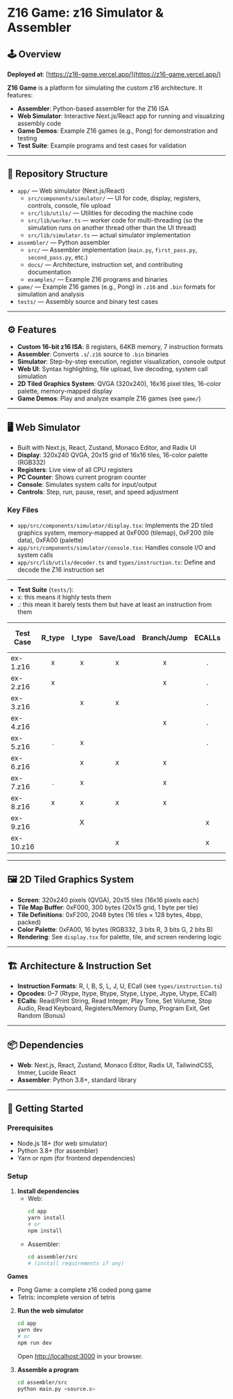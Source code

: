 # Z16 Game: z16 Simulator & Assembler

## 🕹️ Overview

**Deployed at**: [https://z16-game.vercel.app/](https://z16-game.vercel.app/)

**Z16 Game** is a platform for simulating the custom z16 architecture. It features:
- **Assembler**: Python-based assembler for the Z16 ISA
- **Web Simulator**: Interactive Next.js/React app for running and visualizing assembly code
- **Game Demos**: Example Z16 games (e.g., Pong) for demonstration and testing
- **Test Suite**: Example programs and test cases for validation

---

## 📁 Repository Structure

- `app/` — Web simulator (Next.js/React)
  - `src/components/simulator/` — UI for code, display, registers, controls, console, file upload
  - `src/lib/utils/` — Utilities for decoding the machine code
  - `src/lib/worker.ts` — worker code for multi-threading (so the simulation runs on another thread other than the UI thread)
  - `src/lib/simulator.ts` — actual simulator implementation
- `assembler/` — Python assembler
  - `src/` — Assembler implementation (`main.py`, `first_pass.py`, `second_pass.py`, etc.)
  - `docs/` — Architecture, instruction set, and contributing documentation
  - `examples/` — Example Z16 programs and binaries
- `game/` — Example Z16 games (e.g., Pong) in `.z16` and `.bin` formats for simulation and analysis
- `tests/` — Assembly source and binary test cases

---

## ⚙️ Features

- **Custom 16-bit z16 ISA**: 8 registers, 64KB memory, 7 instruction formats
- **Assembler**: Converts `.s`/`.z16` source to `.bin` binaries
- **Simulator**: Step-by-step execution, register visualization, console output
- **Web UI**: Syntax highlighting, file upload, live decoding, system call simulation
- **2D Tiled Graphics System**: QVGA (320x240), 16x16 pixel tiles, 16-color palette, memory-mapped display
- **Game Demos**: Play and analyze example Z16 games (see `game/`)

---

## 🖥️ Web Simulator

- Built with Next.js, React, Zustand, Monaco Editor, and Radix UI
- **Display**: 320x240 QVGA, 20x15 grid of 16x16 tiles, 16-color palette (RGB332)
- **Registers**: Live view of all CPU registers
- **PC Counter**: Shows current program counter
- **Console**: Simulates system calls for input/output
- **Controls**: Step, run, pause, reset, and speed adjustment

### Key Files

- `app/src/components/simulator/display.tsx`: Implements the 2D tiled graphics system, memory-mapped at 0xF000 (tilemap), 0xF200 (tile data), 0xFA00 (palette)
- `app/src/components/simulator/console.tsx`: Handles console I/O and system calls
- `app/src/lib/utils/decoder.ts` and `types/instruction.ts`: Define and decode the Z16 instruction set

---

- **Test Suite** (`tests/`):
- x: this means it highly tests them
- .: this mean it barely tests them but have at least an instruction from them

| Test Case   | R_type | I_type | Save/Load | Branch/Jump | ECALLs | Decoding | Stack | Psudo instructions | Memory Edge Cases |
|-------------|:------:|:------:|:---------:|:-----------:|:------:|:--------:|:-----:|:----------------:|:----------------:|
| ex-1.z16    |   x    |   x    |     x     |      x      |   .    |    x     |       |        .         |                  |
| ex-2.z16    |   x    |        |           |      x      |   .    |    x     |       |        .         |                  |
| ex-3.z16    |        |   x    |     x     |             |   .    |    x     |       |        .         |                  |
| ex-4.z16    |        |        |           |      x      |   .    |    x     |       |                  |                  |
| ex-5.z16    |   .    |   x    |           |             |   .    |    x     |       |                  |                  |
| ex-6.z16    |        |   x    |     x     |      x      |        |    x     |       |        .         |                  |
| ex-7.z16    |   .    |   x    |           |      x      |        |    x     |       |        x         |                  |
| ex-8.z16    |   x    |   x    |     x     |      x      |        |    x     |   x   |        x         |                  |
| ex-9.z16    |        |   X    |           |             |   x    |    x     |       |                  |                  |
| ex-10.z16   |        |        |     x     |             |   x    |    x     |       |                  |        x         |

---

## 🖼️ 2D Tiled Graphics System

- **Screen**: 320x240 pixels (QVGA), 20x15 tiles (16x16 pixels each)
- **Tile Map Buffer**: 0xF000, 300 bytes (20x15 grid, 1 byte per tile)
- **Tile Definitions**: 0xF200, 2048 bytes (16 tiles × 128 bytes, 4bpp, packed)
- **Color Palette**: 0xFA00, 16 bytes (RGB332, 3 bits R, 3 bits G, 2 bits B)
- **Rendering**: See `display.tsx` for palette, tile, and screen rendering logic

---

## 🏗️ Architecture & Instruction Set

- **Instruction Formats**: R, I, B, S, L, J, U, ECall (see `types/instruction.ts`)
- **Opcodes**: 0–7 (Rtype, Itype, Btype, Stype, Ltype, Jtype, Utype, ECall)
- **ECalls**: Read/Print String, Read Integer, Play Tone, Set Volume, Stop Audio, Read Keyboard, Registers/Memory Dump, Program Exit, Get Random (Bonus)

---

## 📦 Dependencies

- **Web**: Next.js, React, Zustand, Monaco Editor, Radix UI, TailwindCSS, Immer, Lucide React
- **Assembler**: Python 3.8+, standard library

---

## 🚀 Getting Started

### Prerequisites

- Node.js 18+ (for web simulator)
- Python 3.8+ (for assembler)
- Yarn or npm (for frontend dependencies)

### Setup

1. **Install dependencies**
   - Web:
     ```sh
     cd app
     yarn install
     # or
     npm install
     ```
   - Assembler:
     ```sh
     cd assembler/src
     # (install requirements if any)
     ```

**Games**
- Pong Game: a complete z16 coded pong game
- Tetris: incomplete version of tetris


2. **Run the web simulator**
   ```sh
   cd app
   yarn dev
   # or
   npm run dev
   ```
   Open [http://localhost:3000](http://localhost:3000) in your browser.

3. **Assemble a program**
   ```sh
   cd assembler/src
   python main.py <source.s> 
   ```




